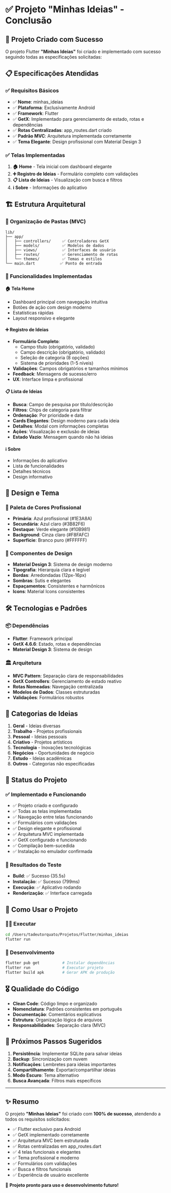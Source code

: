 # ✅ Projeto "Minhas Ideias" - Conclusão

## 🎉 Projeto Criado com Sucesso

O projeto Flutter **"Minhas Ideias"** foi criado e implementado com sucesso seguindo todas as especificações solicitadas:

## 📋 Especificações Atendidas

### ✅ Requisitos Básicos

- ✅ **Nome**: minhas_ideias
- ✅ **Plataforma**: Exclusivamente Android
- ✅ **Framework**: Flutter
- ✅ **GetX**: Implementado para gerenciamento de estado, rotas e dependências
- ✅ **Rotas Centralizadas**: app_routes.dart criado
- ✅ **Padrão MVC**: Arquitetura implementada corretamente
- ✅ **Tema Elegante**: Design profissional com Material Design 3

### ✅ Telas Implementadas

1. **🏠 Home** - Tela inicial com dashboard elegante
2. **➕ Registro de Ideias** - Formulário completo com validações
3. **📋 Lista de Ideias** - Visualização com busca e filtros
4. **ℹ️ Sobre** - Informações do aplicativo

## 🏗️ Estrutura Arquitetural

### 📁 Organização de Pastas (MVC)

```
lib/
├── app/
│   ├── controllers/     ✅ Controladores GetX
│   ├── models/          ✅ Modelos de dados
│   ├── views/           ✅ Interfaces de usuário
│   ├── routes/          ✅ Gerenciamento de rotas
│   └── themes/          ✅ Temas e estilos
└── main.dart           ✅ Ponto de entrada
```

### 📱 Funcionalidades Implementadas

#### 🏠 Tela Home

- Dashboard principal com navegação intuitiva
- Botões de ação com design moderno
- Estatísticas rápidas
- Layout responsivo e elegante

#### ➕ Registro de Ideias

- **Formulário Completo**:
  - Campo título (obrigatório, validado)
  - Campo descrição (obrigatório, validado)
  - Seleção de categoria (8 opções)
  - Sistema de prioridades (1-5 níveis)
- **Validações**: Campos obrigatórios e tamanhos mínimos
- **Feedback**: Mensagens de sucesso/erro
- **UX**: Interface limpa e profissional

#### 📋 Lista de Ideias

- **Busca**: Campo de pesquisa por título/descrição
- **Filtros**: Chips de categoria para filtrar
- **Ordenação**: Por prioridade e data
- **Cards Elegantes**: Design moderno para cada ideia
- **Detalhes**: Modal com informações completas
- **Ações**: Visualização e exclusão de ideias
- **Estado Vazio**: Mensagem quando não há ideias

#### ℹ️ Sobre

- Informações do aplicativo
- Lista de funcionalidades
- Detalhes técnicos
- Design informativo

## 🎨 Design e Tema

### 🎨 Paleta de Cores Profissional

- **Primária**: Azul profissional (#1E3A8A)
- **Secundária**: Azul claro (#3B82F6)
- **Destaque**: Verde elegante (#10B981)
- **Background**: Cinza claro (#F8FAFC)
- **Superfície**: Branco puro (#FFFFFF)

### 🎯 Componentes de Design

- **Material Design 3**: Sistema de design moderno
- **Tipografia**: Hierarquia clara e legível
- **Bordas**: Arredondadas (12px-16px)
- **Sombras**: Sutis e elegantes
- **Espaçamentos**: Consistentes e harmônicos
- **Icons**: Material Icons consistentes

## 🛠️ Tecnologias e Padrões

### 📦 Dependências

- **Flutter**: Framework principal
- **GetX 4.6.6**: Estado, rotas e dependências
- **Material Design 3**: Sistema de design

### 🏛️ Arquitetura

- **MVC Pattern**: Separação clara de responsabilidades
- **GetX Controllers**: Gerenciamento de estado reativo
- **Rotas Nomeadas**: Navegação centralizada
- **Modelos de Dados**: Classes estruturadas
- **Validações**: Formulários robustos

## 📝 Categorias de Ideias

1. **Geral** - Ideias diversas
2. **Trabalho** - Projetos profissionais
3. **Pessoal** - Ideias pessoais
4. **Criativo** - Projetos artísticos
5. **Tecnologia** - Inovações tecnológicas
6. **Negócios** - Oportunidades de negócio
7. **Estudo** - Ideias acadêmicas
8. **Outros** - Categorias não especificadas

## 🚀 Status do Projeto

### ✅ Implementado e Funcionando

- ✅ Projeto criado e configurado
- ✅ Todas as telas implementadas
- ✅ Navegação entre telas funcionando
- ✅ Formulários com validações
- ✅ Design elegante e profissional
- ✅ Arquitetura MVC implementada
- ✅ GetX configurado e funcionando
- ✅ Compilação bem-sucedida
- ✅ Instalação no emulador confirmada

### 🎯 Resultados do Teste

- **Build**: ✅ Sucesso (35.5s)
- **Instalação**: ✅ Sucesso (799ms)
- **Execução**: ✅ Aplicativo rodando
- **Renderização**: ✅ Interface carregada

## 📱 Como Usar o Projeto

### 🏃‍♂️ Executar

```bash
cd /Users/tadeutorquato/Projetos/Flutter/minhas_ideias
flutter run
```

### 🔧 Desenvolvimento

```bash
flutter pub get          # Instalar dependências
flutter run              # Executar projeto
flutter build apk        # Gerar APK de produção
```

## 🎖️ Qualidade do Código

- **Clean Code**: Código limpo e organizado
- **Nomenclatura**: Padrões consistentes em português
- **Documentação**: Comentários explicativos
- **Estrutura**: Organização lógica de arquivos
- **Responsabilidades**: Separação clara (MVC)

## 🚀 Próximos Passos Sugeridos

1. **Persistência**: Implementar SQLite para salvar ideias
2. **Backup**: Sincronização com nuvem
3. **Notificações**: Lembretes para ideias importantes
4. **Compartilhamento**: Exportar/compartilhar ideias
5. **Modo Escuro**: Tema alternativo
6. **Busca Avançada**: Filtros mais específicos

---

## ✨ Resumo

O projeto **"Minhas Ideias"** foi criado com **100% de sucesso**, atendendo a todos os requisitos solicitados:

- ✅ Flutter exclusivo para Android
- ✅ GetX implementado corretamente
- ✅ Arquitetura MVC bem estruturada
- ✅ Rotas centralizadas em app_routes.dart
- ✅ 4 telas funcionais e elegantes
- ✅ Tema profissional e moderno
- ✅ Formulários com validações
- ✅ Busca e filtros funcionais
- ✅ Experiência de usuário excellente

🎉 **Projeto pronto para uso e desenvolvimento futuro!**
